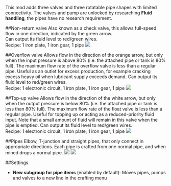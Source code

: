 This mod adds three valves and three rotatable pipe shapes with limited connectivity.
The valves and pump are unlocked by researching **Fluid handling**, the pipes have no research requirement.

##Non-return valve
Also known as a check valve, this allows full-speed flow in one direction, indicated by the green arrow.  
Can output its fluid level to red/green wires.  
Recipe: 1 iron plate, 1 iron gear, 1 pipe
![](http://i.imgur.com/zBa2TkZ.jpg)

##Overflow valve
Allows flow in the direction of the orange arrow, but only when the input pressure is above 80% (i.e. the attached pipe or tank is 80% full). The maximum flow rate of the overflow valve is less than a regular pipe.  Useful as an outlet for excess production, for example cracking excess heavy oil when lubricant supply exceeds demand.
Can output its fluid level to red/green wires.  
Recipe: 1 electronic circuit, 1 iron plate, 1 iron gear, 1 pipe
![](http://i.imgur.com/CeOwHKl.jpg)

##Top-up valve
Allows flow in the direction of the white arrow, but only when the output pressure is below 80% (i.e. the attached pipe or tank is less than 80% full). The maximum flow rate of the float valve is less than a regular pipe.  Useful for topping up or acting as a reduced-priority fluid input. Note that a small amount of fluid will remain in this valve when the pipe is emptied.
Can output its fluid level to red/green wires.  
Recipe: 1 electronic circuit, 1 iron plate, 1 iron gear, 1 pipe
![](http://i.imgur.com/Q4E5jA9.jpg)

##Pipes
Elbow, T-junction and straight pipes, that only connect in appropriate directions. Each pipe is crafted from one normal pipe, and when mined drops a normal pipe.
![](http://i.imgur.com/EmnmdN0.jpg)
![](http://i.imgur.com/pYOMg8A.jpg)

##Settings

* **New subgroup for pipe items** (enabled by default): Moves pipes, pumps and valves to a new line in the crafting menu
